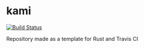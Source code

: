 # kami

[![Build Status](https://travis-ci.org/50ShadesOfCode/kami.svg?branch=main)](https://travis-ci.org/50ShadesOfCode/kami)

Repository made as a template for Rust and Travis CI
